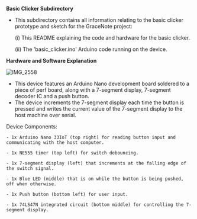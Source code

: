 **Basic Clicker Subdirectory**

- This subdirectory contains all information relating to the basic clicker prototype and sketch for the GraceNote project:

  (i) This README explaining the code and hardware for the basic clicker.

  (ii) The 'basic_clicker.ino' Arduino code running on the device.

**Hardware and Software Explanation**

![IMG_2558](https://github.com/pink10000/qp-fall23/assets/121917210/7003af1e-9032-4ca5-8947-b61cbd8ef5f5)

- This device features an Arduino Nano development board soldered to a piece of perf board, along with a 7-segment display, 7-segment decoder IC and a push button.
- The device increments the 7-segment display each time the button is pressed and writes the current value of the 7-segment display to the host machine over serial.

Device Components:

	- 1x Arduino Nano 33IoT (top right) for reading button input and communicating with the host computer.

	- 1x NE555 timer (top left) for switch debouncing.

	- 1x 7-segment display (left) that increments at the falling edge of the switch signal.

	- 1x Blue LED (middle) that is on while the button is being pushed, off when otherwise.

	- 1x Push button (bottom left) for user input.

	- 1x 74LS47N integrated circuit (bottom middle) for controlling the 7-segment display.
